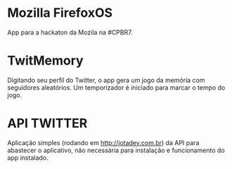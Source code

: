 Mozilla FirefoxOS
=======
App para a hackaton da Mozila na #CPBR7.

TwitMemory
=======
Digitando seu perfil do Twitter, o app gera um jogo da memória com seguidores aleatórios. Um temporizador é iniciado para marcar o tempo do jogo.

API TWITTER
=======
Aplicação simples (rodando em http://jotadev.com.br) da API para abastecer o aplicativo, não necessária para instalação e funcionamento do app instalado.